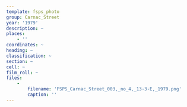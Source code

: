 ```yaml
---
template: fsps_photo
group: Carnac_Street
year: '1979'
description: ~
places:
    - ''
coordinates: ~
heading: ~
classification: ~
section: ~
cell: ~
film_roll: ~
files:
    -
        filename: 'FSPS_Carnac_Street_003,_no_4,_13-3-E,_1979.png'
        caption: ''
---
```

